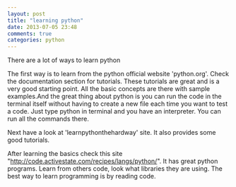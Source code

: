 ```yaml
---
layout: post
title: "learning python"
date: 2013-07-05 23:48
comments: true
categories: python
---
```


There are a lot of ways to learn python

The first way is to learn from the python official website 'python.org'. Check the documentation section for tutorials. These tutorials are great and is a very good starting  point. All the basic concepts are there with sample examples.And the great thing about python is you can run the code in the terminal itself without having to create a new file each time you want to test a code. Just type python in terminal and you have an interpreter. You can run all the commands there.

Next have a look at 'learnpythonthehardway' site. It also provides some good tutorials.

After learning the basics check this site "http://code.activestate.com/recipes/langs/python/". It has great python programs. Learn from others code, look what libraries they are using. The best way to learn programming is by reading code.